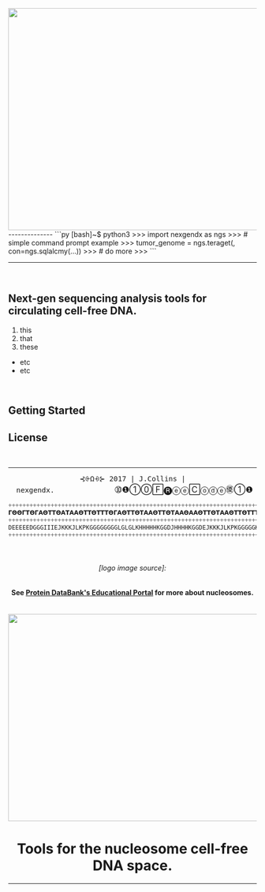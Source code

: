 <img src="https://c2.staticflickr.com/4/3956/33399799700_20c0287740_o.png" width="800" height="450">
--------------
```py
[bash]~$ python3
>>> import nexgendx as ngs
>>> # simple command prompt example
>>> tumor_genome = ngs.teraget(, con=ngs.sqlalcmy(...))
>>> # do more
>>> 
```
<br>

--------
<br>

## Next-gen sequencing analysis tools for circulating cell-free DNA. 
1. this
2. that
3. these
 - etc
 - etc 


<br>

## Getting Started

## License 





<br>




---------
<div align="center">
<big>
<code>⊰⨭Ω⨮⊱ 2017 | J.Collins | nexgendx.</code>                          ➉❶①⓪🄵🅡ⓔⓔ🄲ⓞⓓⓔ㊝①❶</big>
<br>

~~~python
++++++++++++++++++++++++++++++++++++++++++++++++++++++++++++++++++++++++++++++++
𝝘𝝝𝝝𝝘𝝩𝝝𝝘𝝖𝝝𝝩𝝩𝝝𝝖𝝩𝝖𝝖𝝝𝝩𝝩𝝝𝝩𝝩𝝩𝝝𝝘𝝖𝝝𝝩𝝩𝝝𝝩𝝖𝝖𝝝𝝩𝝩𝝝𝝩𝝖𝝖𝝝𝝖𝝖𝝝𝝩𝝩𝝝𝝩𝝖𝝖𝝝𝝩𝝩𝝝𝝩𝝩𝝩𝝝𝝘𝝩𝝝𝝘𝝖𝝘𝝖𝝖𝝩𝝝𝝝𝝘
++++++++++++++++++++++++++++++++++++++++++++++++++++++++++++++++++++++++++++++++
DEEEEEDGGGIIIEJKKKJLKPKGGGGGGGGLGLGLKHHHHHKGGDJHHHHKGGDEJKKKJLKPKGGGGGKAAAAAABBJ
++++++++++++++++++++++++++++++++++++++++++++++++++++++++++++++++++++++++++++++++
~~~

<br>

<h6>[logo image source]:</h6>
<h4>See <a href="https://pdb101.rcsb.org/motm/7">Protein DataBank's Educational Portal</a> for more about nucleosomes.</h4>

<br>

<img src="./doc/design/nucleosome_spacewaves_1.gif" height=420 width=900>

</dijkv>

# Tools for the nucleosome cell-free DNA space.
____



